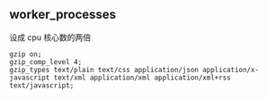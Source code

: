 ## worker_processes
设成 cpu 核心数的两倍

```
gzip on;
gzip_comp_level 4;
gzip_types text/plain text/css application/json application/x-javascript text/xml application/xml application/xml+rss text/javascript;
```

